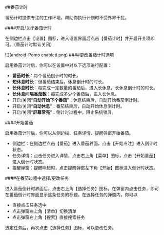 ##番茄计时

番茄计时提供专注的工作环境，帮助你执行计划时不受外界干扰。

####开启/关闭番茄计时

在侧边栏点击【设置】图标，进入设置界面后点击【番茄计时】并开启开关项即可。（番茄计时默认关闭）

![](android-Pomo enabled.png)
####更改番茄计时选项

启用番茄计时后，你可以在设置中对以下选项进行配置：

* **番茄时长**：每个番茄倒计时的时长。
* **短休息时长**：但番茄结束后，休息倒计时的时长。
* **长休息时长**：每完成一定数量的番茄后，进入长休息，长休息倒计时的时长。
* **长休息间隔番茄数**：每完成多少个番茄后，进入长休息。
* 开启/关闭“**自动开始下个番茄**”：休息结束后，自动开始番茄倒计时。
* 开启/关闭“**自动休息**”：番茄结束后，自动开始休息倒计时。
* 开启/关闭“**屏幕常亮**”：倒计时过程中，阻止系统锁屏。

####开始番茄

启用番茄计时后，你可以从侧边栏、任务详情、提醒弹窗开始番茄。

* 侧边栏：在侧边栏点击【番茄】进入番茄界面，点击【开始专注】进入倒计时状态。
* 任务详情：点击任务进入详情，点击右上角【菜单】图标，点击【开始番茄】进入倒计时状态。
* 提醒弹窗：提醒响起时，点击提醒弹窗左下角【开始】图标进入倒计时状态。

####在番茄过程中选择/更改任务

进入番茄倒计时界面后，点击右上角【选择任务】图标，在弹窗内点击任务，即可在番茄倒计时界面显示这条任务的标题。在选择任务的弹窗内，你可以

* 直接点击任务选中
* 点击弹窗左上角【清单】切换清单
* 点击弹窗右上角【搜索】直接搜索任务

选定任务后，再次点击【选择任务】图标，可以更改任务。
